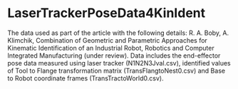 # LaserTrackerPoseData4KinIdent
The data used as part of the article with the following details: R. A. Boby, A. Klimchik, Combination of Geometric and Parametric Approaches for Kinematic Identification of an Industrial Robot, Robotics and Computer Integrated Manufacturing (under review). Data includes the end-effector pose data measured using laser tracker (N1N2N3Jval.csv), identified values of Tool to Flange transformation matrix (TransFlangtoNest0.csv) and Base to Robot coordinate frames (TransTractoWorld0.csv). 
